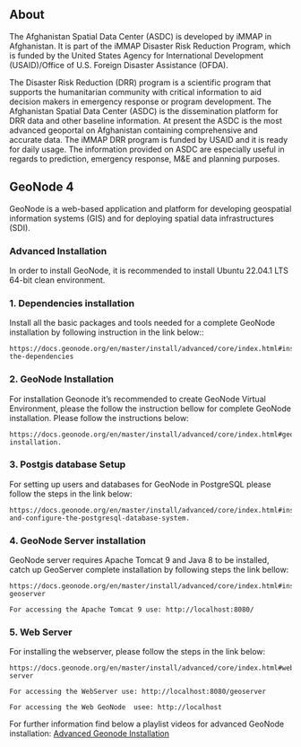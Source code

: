 ## About

The Afghanistan Spatial Data Center (ASDC) is developed by iMMAP in Afghanistan. It is part of the iMMAP Disaster Risk Reduction Program, 
which is funded by the United States Agency for International Development (USAID)/Office of U.S. Foreign Disaster Assistance (OFDA).

The Disaster Risk Reduction (DRR) program is a scientific program that supports the humanitarian community with critical information to aid decision makers in emergency response or program development. The Afghanistan Spatial Data Center (ASDC) is the dissemination platform for DRR data and other baseline information. At present the ASDC is the most advanced geoportal on Afghanistan containing comprehensive and accurate data. The iMMAP DRR program is funded by USAID and it is ready for daily usage.
The information provided on ASDC are especially useful in regards to prediction, emergency response, M&E and planning purposes.

## GeoNode 4

GeoNode is a web-based application and platform for developing geospatial information systems (GIS) and for deploying spatial data infrastructures (SDI).

### Advanced Installation
In order to install GeoNode, it is recommended to install Ubuntu 22.04.1 LTS 64-bit clean environment.

### 1. Dependencies installation
Install all the basic packages and tools needed for a complete GeoNode installation by following instruction in the link below::

    https://docs.geonode.org/en/master/install/advanced/core/index.html#install-the-dependencies

### 2. GeoNode Installation
For installation Geonode it’s recommended to create GeoNode Virtual Environment, please the follow the instruction bellow for complete GeoNode installation.
Please follow the instructions below:

    https://docs.geonode.org/en/master/install/advanced/core/index.html#geonode-installation.

### 3. Postgis database Setup
For setting up users and databases for GeoNode in PostgreSQL please follow the steps in the link below:

    https://docs.geonode.org/en/master/install/advanced/core/index.html#install-and-configure-the-postgresql-database-system.

### 4. GeoNode Server installation
GeoNode server requires  Apache Tomcat 9 and Java 8 to be installed, catch up GeoServer complete installation by following  steps the link bellow:

    https://docs.geonode.org/en/master/install/advanced/core/index.html#install-geoserver

`For accessing the Apache Tomcat 9 use: http://localhost:8080/`

### 5. Web Server
For installing the webserver, please follow the steps in the link below:

    https://docs.geonode.org/en/master/install/advanced/core/index.html#web-server

`For accessing the WebServer use: http://localhost:8080/geoserver`

`For accessing the Web GeoNode  usee: http://localhost`

For further information find below a playlist videos for advanced GeoNode installation: [Advanced Geonode Installation](https://www.youtube.com/watch?v=ZcRx1fRliOw&list=PLIET7uEHqcqjvYzOyvVCuUHenytFDLFq6)
